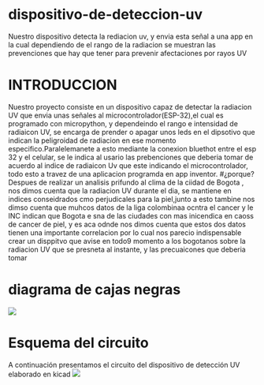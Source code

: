# dispositivo-de-deteccion-uv
Nuestro dispositivo detecta la rediacion uv, y envia esta señal a una app en la cual dependiendo de el rango de  la radiacion se muestran las prevenciones que hay que tener para prevenir afectaciones por rayos UV
# INTRODUCCION
Nuestro proyecto consiste en un dispositivo capaz de detectar la radiacion UV que envia unas señales al microcontrolador(ESP-32),el cual es programado con micropython, y dependeindo el rango e intensidad de radiaicon UV, se encarga de prender o apagar unos leds en el dipsotivo que indican la peligroidad de radiacion en ese momento especifico.Paralelemanete a esto mediante la conexion bluethot entre el esp 32 y el celular, se le indica al usario las prebenciones que deberia tomar de acuerdo al indice de radiaicon Uv que este indicando el microcontrolador, todo esto a travez de una aplicacion programda en app inventor.
#¿porque?
Despues de realizar un analisis prifundo al clima de la ciidad de Bogota , nos dimos cuenta que la radiacion UV durante el dia, se mantiene en indices conseidrados cmo perjudicales para la piel,junto a esto tambine nos dimso cuenta que muhcos datos de la liga colombinaa ocntra el cancer y le INC indican que Bogota e sna de las ciudades con mas inicendica en caoss de cancer de piel, y es aca odnde nos dimos cuenta que estos dos datos tienen una importante correlacion por lo cual nos parecio indispensable crear un disppitvo que avise en todo9 momento a los bogotanos sobre la radiacion UV que  se presneta al instante, y las precuaicones que deberia tomar
# diagrama de cajas negras
<img src="https://i.postimg.cc/Vvc1S3F4/diagrama-de-cajas.png">

# Esquema del circuito 
A continuación presentamos el circuito  del dispositivo de detección UV elaborado en kicad
<img src="https://i.postimg.cc/bJVkp9Hz/esquema-en-kicad.png">
